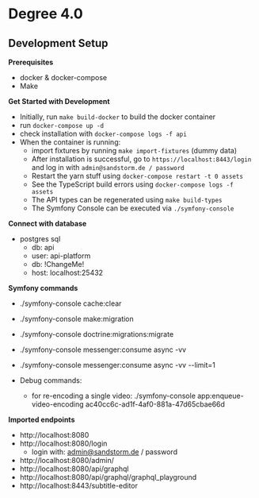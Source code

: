 # Degree 4.0

## Development Setup

**Prerequisites**

- docker & docker-compose
- Make


**Get Started with Development**

- Initially, run `make build-docker` to build the docker container
- run `docker-compose up -d`
- check installation with `docker-compose logs -f api`
- When the container is running:
    - import fixtures by running `make import-fixtures` (dummy data)
    - After installation is successful, go to `https://localhost:8443/login` and log in with `admin@sandstorm.de / password`
    - Restart the yarn stuff using `docker-compose restart -t 0 assets`
    - See the TypeScript build errors using `docker-compose logs -f assets`
    - The API types can be regenerated using `make build-types`
    - The Symfony Console can be executed via `./symfony-console`

**Connect with database**

- postgres sql
    - db: api
    - user: api-platform
    - db: !ChangeMe!
    - host: localhost:25432




**Symfony commands**
- ./symfony-console cache:clear
- ./symfony-console make:migration
- ./symfony-console doctrine:migrations:migrate
- ./symfony-console messenger:consume async -vv
- ./symfony-console messenger:consume async -vv --limit=1

- Debug commands:
  - for re-encoding a single video: ./symfony-console app:enqueue-video-encoding ac40cc6c-ad1f-4af0-881a-47d65cbae66d

**Imported endpoints**
- http://localhost:8080
- http://localhost:8080/login
    - login with: admin@sandstorm.de / password
- http://localhost:8080/admin/
- http://localhost:8080/api/graphql
- http://localhost:8080/api/graphql/graphql_playground
- http://localhost:8443/subtitle-editor
